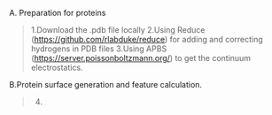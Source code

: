 A. Preparation for proteins
>1.Download the .pdb file locally
>2.Using Reduce (https://github.com/rlabduke/reduce) for adding and correcting hydrogens in PDB files
>3.Using APBS (https://server.poissonboltzmann.org/) to get the continuum electrostatics.

B.Protein surface generation and feature calculation.
>4.
